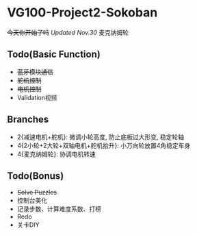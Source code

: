 # VG100-Project2-Sokoban
~~今天你开始了吗~~
*Updated Nov.30*
麦克纳姆轮 
## Todo(Basic Function)
- ~~蓝牙模块通信~~
- ~~舵机控制~~
- ~~电机控制~~
- Validation视频

## Branches
- 2{减速电机+舵机}: 微调小轮高度, 防止底板过大形变, 稳定轮轴
- 4{2小轮+2大轮+双轴电机+舵机抬升}: 小万向轮放置4角稳定车身
- 4{麦克纳姆轮}: 协调电机转速

## Todo(Bonus)
- ~~Solve Puzzles~~
- 控制台美化
- 记录步数、计算难度系数、打榜
- Redo
- 关卡DIY

